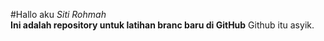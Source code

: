 #Hallo aku *Siti Rohmah*  
**Ini adalah repository untuk latihan branc baru di GitHub**
Github itu asyik.
